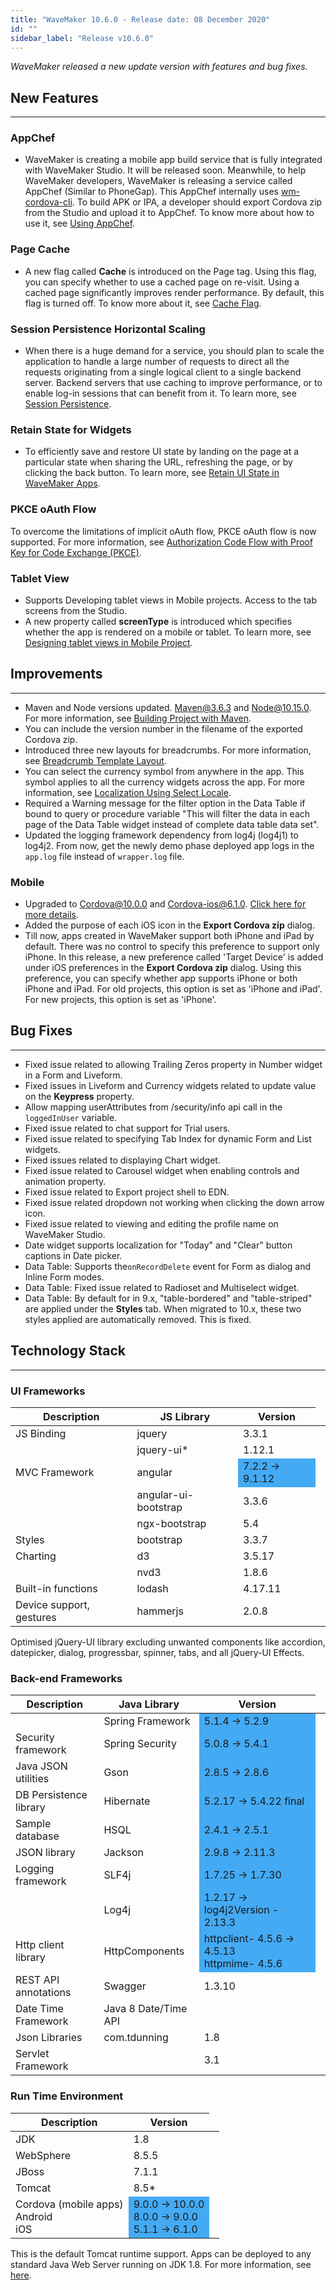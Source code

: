 ```yaml
---
title: "WaveMaker 10.6.0 - Release date: 08 December 2020"
id: ""
sidebar_label: "Release v10.6.0"
---
```

*WaveMaker released a new update version with features and bug fixes.*

## New Features

---

### AppChef

- WaveMaker is creating a mobile app build service that is fully integrated with WaveMaker Studio. It will be released soon. Meanwhile, to help WaveMaker developers, WaveMaker is releasing a service called AppChef (Similar to PhoneGap). This AppChef internally uses [wm-cordova-cli](/learn/hybrid-mobile/mobile-build-manual). To build APK or IPA, a developer should export Cordova zip from the Studio and upload it to AppChef. To know more about how to use it, see [Using AppChef](/learn/hybrid-mobile/mobile-build-appchef).

### Page Cache

- A new flag called **Cache** is introduced on the Page tag. Using this flag, you can specify whether to use a cached page on re-visit. Using a cached page significantly improves render performance. By default, this flag is turned off. To know more about it, see [Cache Flag](/learn/app-development/ui-design/page-concepts/page-cache).

### Session Persistence Horizontal Scaling

- When there is a huge demand for a service, you should plan to scale the application to handle a large number of requests to direct all the requests originating from a single logical client to a single backend server. Backend servers that use caching to improve performance, or to enable log-in sessions that can benefit from it. To learn more, see [Session Persistence](/learn/app-development/app-security/session-persistence).


### Retain State for Widgets

- To efficiently save and restore UI state by landing on the page at a particular state when sharing the URL, refreshing the page, or by clicking the back button. To learn more, see [Retain UI State in WaveMaker Apps](/learn/blog/2020/11/09/Retain-UI-State-on-Wavemaker-Apps).

### PKCE oAuth Flow

To overcome the limitations of implicit oAuth flow, PKCE oAuth flow is now supported. For more information, see [Authorization Code Flow with Proof Key for Code Exchange (PKCE)](https://auth0.com/docs/flows/authorization-code-flow-with-proof-key-for-code-exchange-pkce).

### Tablet View

- Supports Developing tablet views in Mobile projects. Access to the tab screens from the Studio. 
- A new property called **screenType** is introduced which specifies whether the app is rendered on a mobile or tablet. To learn more, see [Designing tablet views in Mobile Project](/learn/how-tos/support-for-tablet-view-in-mobile).

## Improvements

---

- Maven and Node versions updated. Maven@3.6.3 and Node@10.15.0. For more information, see [Building Project with Maven](/learn/app-development/deployment/building-with-maven).
- You can include the version number in the filename of the exported Cordova zip.
- Introduced three new layouts for breadcrumbs. For more information, see [Breadcrumb Template Layout](/learn/how-tos/widget-template-layout).
- You can select the currency symbol from anywhere in the app. This symbol applies to all the currency widgets across the app. For more information, see [Localization Using Select Locale](/learn/app-development/widgets/form-widgets/select-locale-usage).
- Required a Warning message for the filter option in the Data Table if bound to query or procedure variable "This will filter the data in each page of the Data Table widget instead of complete data table data set".
- Updated the logging framework dependency from log4j (log4j1) to log4j2. From now, get the newly demo phase deployed app logs in the `app.log` file instead of `wrapper.log` file.

### Mobile

- Upgraded to Cordova@10.0.0 and Cordova-ios@6.1.0. [Click here for more details](/learn/blog/2020/12/09/cordova-10-0-0-upgrade).
- Added the purpose of each iOS icon in the **Export Cordova zip** dialog.
- Till now, apps created in WaveMaker support both iPhone and iPad by default. There was no control to specify this preference to support only iPhone. In this release, a new preference called 'Target Device' is added under iOS preferences in the **Export Cordova zip** dialog. Using this preference, you can specify whether app supports iPhone or both iPhone and iPad. For old projects, this option is set as 'iPhone and iPad'. For new projects, this option is set as 'iPhone'.

## Bug Fixes

---

- Fixed issue related to allowing Trailing Zeros property in Number widget in a Form and Liveform.
- Fixed issues in Liveform and Currency widgets related to update value on the **Keypress** property.
- Allow mapping userAttributes from /security/info api call in the `loggedInUser` variable.
- Fixed issue related to chat support for Trial users.
- Fixed issue related to specifying Tab Index for dynamic Form and List widgets.
- Fixed issues related to displaying Chart widget.
- Fixed issue related to Carousel widget when enabling controls and animation property.
- Fixed issue related to Export project shell to EDN.
- Fixed issue related dropdown not working when clicking the down arrow icon.
- Fixed issue related to viewing and editing the profile name on WaveMaker Studio.
- Date widget supports localization for "Today" and "Clear" button captions in Date picker.
- Data Table: Supports the`onRecordDelete` event for Form as dialog and Inline Form modes.
- Data Table: Fixed issue related to Radioset and Multiselect widget.
- Data Table: By default for in 9.x, "table-bordered" and "table-striped" are applied under the **Styles** tab. When migrated to 10.x, these two styles applied are automatically removed. This is fixed.

## Technology Stack

---

### UI Frameworks

| Description | JS Library | Version |
| --- | --- | --- |
| JS Binding | jquery | 3.3.1 |
|  | jquery-ui* | 1.12.1 |
| MVC Framework | angular <td bgcolor="#44aaf4"> 7.2.2  -> 9.1.12 |
|  | angular-ui-bootstrap | 3.3.6 |
|  | ngx-bootstrap | 5.4|
| Styles | bootstrap | 3.3.7 |
| Charting | d3 | 3.5.17 |
|  | nvd3 | 1.8.6 |
| Built-in functions | lodash | 4.17.11 |
| Device support, gestures | hammerjs | 2.0.8 |

Optimised jQuery-UI library excluding unwanted components like accordion, datepicker, dialog, progressbar, spinner, tabs, and all jQuery-UI Effects.

### Back-end Frameworks

| Description | Java Library | Version |
| --- | --- | --- |
|  | Spring Framework <td bgcolor="#44aaf4"> 5.1.4 -> 5.2.9|
| Security framework | Spring Security <td bgcolor="#44aaf4"> 5.0.8 -> 5.4.1 |
| Java JSON utilities | Gson <td bgcolor="#44aaf4"> 2.8.5 -> 2.8.6|
| DB Persistence library | Hibernate <td bgcolor="#44aaf4"> 5.2.17 -> 5.4.22 final|
| Sample database | HSQL <td bgcolor="#44aaf4"> 2.4.1 -> 2.5.1|
| JSON library | Jackson <td bgcolor="#44aaf4"> 2.9.8 -> 2.11.3|
| Logging framework | SLF4j <td bgcolor="#44aaf4"> 1.7.25 -> 1.7.30 |
|  | Log4j <td bgcolor="#44aaf4"> 1.2.17 -> log4j2Version - 2.13.3 |
| Http client library | HttpComponents <td bgcolor="#44aaf4"> httpclient- 4.5.6 -> 4.5.13 <br> httpmime- 4.5.6 |
| REST API annotations | Swagger | 1.3.10 |
| Date Time Framework | Java 8 Date/Time API |  |
| Json Libraries | com.tdunning |  1.8 |
| Servlet Framework |  | 3.1 |

### Run Time Environment

| Description | Version |
| --- | --- |
| JDK | 1.8 |
| WebSphere | 8.5.5 |
| JBoss | 7.1.1 |
| Tomcat | 8.5* |
| Cordova (mobile apps) <br> Android <br> iOS <td bgcolor="#44aaf4"> 9.0.0 -> 10.0.0 <br> 8.0.0 -> 9.0.0   <br> 5.1.1 -> 6.1.0 |

This is the default Tomcat runtime support. Apps can be deployed to any standard Java Web Server running on JDK 1.8. For more information, see [here](/learn/app-development/deployment/deployment-web-server).
